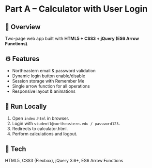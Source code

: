 # Part A – Calculator with User Login

## 📘 Overview
Two-page web app built with **HTML5 + CSS3 + jQuery (ES6 Arrow Functions)**.

## ⚙️ Features
- Northeastern email & password validation  
- Dynamic login button enable/disable  
- Session storage with Remember Me  
- Single arrow function for all operations  
- Responsive layout & animations

## 🚀 Run Locally
1. Open `index.html` in browser.  
2. Login with `student1@northeastern.edu / password123`.  
3. Redirects to calculator.html.  
4. Perform calculations and logout.

## 🧰 Tech
HTML5, CSS3 (Flexbox), jQuery 3.6+, ES6 Arrow Functions
